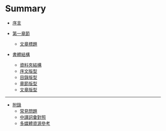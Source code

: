 Summary
=======


* [序言](README.md)

* [第一章節](content/first_chapter/README.md)
  * [文章標題](content/first_chapter/article_name.md)

* [書體結構](content/book_layout/README.md)
  * [資料夾結構](content/book_layout/folder_frame.md)
  * [序文版型](content/book_layout/readme_layout.md)
  * [目錄版型](content/book_layout/summary_layout.md)
  * [章節版型](content/book_layout/chapter_layout.md)
  * [文章版型](content/book_layout/article_layout.md)


---


* [附錄](appendix/README.md)
  * [常見問題](appendix/faq.md)
  * [中譯詞彙對照](appendix/bilingual.md)
  * [多媒體資源參考](appendix/used_reference.md)

